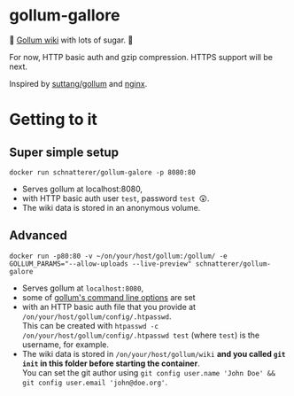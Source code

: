# gollum-gallore

🍬 [Gollum wiki](https://github.com/gollum) with lots of sugar. 🍬

For now, HTTP basic auth and gzip compression. HTTPS support will be next.

Inspired by [suttang/gollum](https://github.com/suttang/docker-gollum) and [nginx](https://github.com/dockerfile/nginx/blob/master/Dockerfile).

# Getting to it

## Super simple setup

`docker run schnatterer/gollum-galore -p 8080:80`

* Serves gollum at localhost:8080, 
* with HTTP basic auth user `test`, password `test `😲. 
* The wiki data is stored in an anonymous volume.

## Advanced

`docker run -p80:80 -v ~/on/your/host/gollum:/gollum/ -e GOLLUM_PARAMS="--allow-uploads --live-preview" schnatterer/gollum-galore`

* Serves gollum at `localhost:8080`, 
* some of [gollum's command line options](https://github.com/gollum/gollum#configuration) are set
* with an HTTP basic auth file that you provide at `/on/your/host/gollum/config/.htpasswd`.  
This can be created with `htpasswd -c /on/your/host/gollum/config/.htpasswd test` (where `test`) is the username, for example.
* The wiki data is stored in `/on/your/host/gollum/wiki` **and you called `git init` in this folder before starting the container**.  
You can set the git author using `git config user.name 'John Doe' && git config user.email 'john@doe.org'`.

